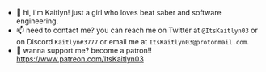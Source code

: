 - 👋 hi, i'm Kaitlyn! just a girl who loves beat saber and software engineering.
- 📫 need to contact me? you can reach me on Twitter at `@ItsKaitlyn03` or on Discord `Kaitlyn#3777` or email me at `ItsKaitlyn03@protonmail.com`.
- 💖 wanna support me? become a patron!! https://www.patreon.com/ItsKaitlyn03
